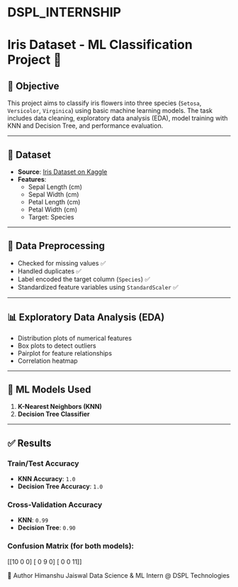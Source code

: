 # DSPL_INTERNSHIP
# Iris Dataset - ML Classification Project 🌸

## 📌 Objective
This project aims to classify iris flowers into three species (`Setosa`, `Versicolor`, `Virginica`) using basic machine learning models. The task includes data cleaning, exploratory data analysis (EDA), model training with KNN and Decision Tree, and performance evaluation.

---

## 📂 Dataset
- **Source**: [Iris Dataset on Kaggle](https://www.kaggle.com/datasets/uciml/iris)
- **Features**:
  - Sepal Length (cm)
  - Sepal Width (cm)
  - Petal Length (cm)
  - Petal Width (cm)
  - Target: Species

---

## 🧹 Data Preprocessing
- Checked for missing values ✅
- Handled duplicates ✅
- Label encoded the target column (`Species`) ✅
- Standardized feature variables using `StandardScaler` ✅

---

## 📊 Exploratory Data Analysis (EDA)
- Distribution plots of numerical features
- Box plots to detect outliers
- Pairplot for feature relationships
- Correlation heatmap

---

## 🤖 ML Models Used
1. **K-Nearest Neighbors (KNN)**
2. **Decision Tree Classifier**

---

## ✅ Results
### Train/Test Accuracy
- **KNN Accuracy**: `1.0`
- **Decision Tree Accuracy**: `1.0`

### Cross-Validation Accuracy
- **KNN**: `0.99`
- **Decision Tree**: `0.90`

### Confusion Matrix (for both models):
[[10 0 0]
[ 0 9 0]
[ 0 0 11]]

📝 Author
Himanshu Jaiswal
Data Science & ML Intern @ DSPL Technologies
